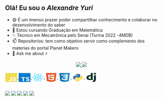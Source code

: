 ## Olá! Eu sou o <em>Alexandre Yuri</em>

- 😄 É um imenso prazer poder compartilhar conhecimento e colaborar no desenvolvimento do saber
- 🔭 Estou cursando Graduação em Matemática
- ✨ Tecnico em Mecatrônica pelo Senai (Turma 2022 -4MDB)
- 📫 Repositorios: tem como objetivo servir como complemento dos materias do portal Planet Makers
- 💬 Ask me about ⚡


<div align="center">
  <a href="https://github.com/planetmakersbrasil">
  <img height="120em" src="https://github-readme-stats.vercel.app/api?username=planetmakersbrasil&show_icons=true&theme=dark&include_all_commits=true&count_private=true"/>
  <img height="120em" src="https://github-readme-stats.vercel.app/api/top-langs/?username=planetmakersbrasil&layout=compact&langs_count=7&theme=dark"/>
</div>
<div style="display: inline_block"><br>
  <img align="center" alt="Plmkrs-Js" height="30" width="40" src="https://raw.githubusercontent.com/devicons/devicon/master/icons/javascript/javascript-plain.svg">
  <img align="center" alt="Plmkrs-Ts" height="30" width="40" src="https://raw.githubusercontent.com/devicons/devicon/master/icons/typescript/typescript-plain.svg">
  <img align="center" alt="Plmkrs-React" height="30" width="40" src="https://raw.githubusercontent.com/devicons/devicon/master/icons/react/react-original.svg">
  <img align="center" alt="Plmkrs-HTML" height="30" width="40" src="https://raw.githubusercontent.com/devicons/devicon/master/icons/html5/html5-original.svg">
  <img align="center" alt="Plmkrs-CSS" height="30" width="40" src="https://raw.githubusercontent.com/devicons/devicon/master/icons/css3/css3-original.svg">
  <img align="center" alt="Plmkrs-Python" height="30" width="40" src="https://raw.githubusercontent.com/devicons/devicon/master/icons/python/python-original.svg">
  <img align="center" alt="Plmkrs-Csharp" height="30" width="40" src="https://raw.githubusercontent.com/devicons/devicon/master/icons/django/django-plain.svg">
</div>

##

<div> 
  <a href="https://www.youtube.com/channel/planetmakersbrasil" target="_blank"><img src="https://img.shields.io/badge/YouTube-FF0000?style=for-the-badge&logo=youtube&logoColor=white" target="_blank"></a>
  <a href="https://instagram.com/planetmakers" target="_blank"><img src="https://img.shields.io/badge/-Instagram-%23E4405F?style=for-the-badge&logo=instagram&logoColor=white" target="_blank"></a>
  <a href="https://discord.gg/plmkrs" target="_blank"><img src="https://img.shields.io/badge/Discord-7289DA?style=for-the-badge&logo=discord&logoColor=white" target="_blank"></a> 
  <a href = "mailto:virtusr.plmkrs@gmail.com"><img src="https://img.shields.io/badge/-Gmail-%23333?style=for-the-badge&logo=gmail&logoColor=white" target="_blank"></a>
  <a href="https://www.linkedin.com/in/alexandre-yuri-plmkrs-45875016a" target="_blank"><img src="https://img.shields.io/badge/-LinkedIn-%230077B5?style=for-the-badge&logo=linkedin&logoColor=white" target="_blank"></a> 
 
 <!-- ![Snake animation](https://github.com/planetmakersbrasil/planetmakersbrasil/blob/output/github-contribution-grid-snake.svg) -->
 
</div>
